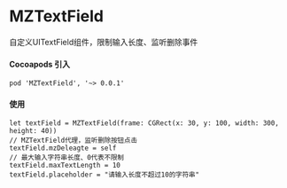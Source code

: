 # MZTextField
自定义UITextField组件，限制输入长度、监听删除事件

#### Cocoapods 引入
```
pod 'MZTextField', '~> 0.0.1'
```

#### 使用
```
let textField = MZTextField(frame: CGRect(x: 30, y: 100, width: 300, height: 40))
// MZTextField代理，监听删除按钮点击
textField.mzDeleagte = self
// 最大输入字符串长度、0代表不限制
textField.maxTextLength = 10
textField.placeholder = "请输入长度不超过10的字符串"
```
